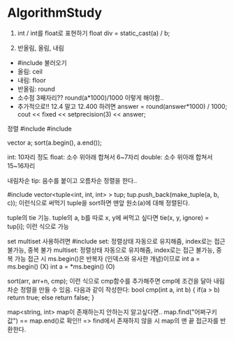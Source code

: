 # AlgorithmStudy

1. int / int를 float로 표현하기
float div = static_cast<float>(a) / b;

2. 반올림, 올림, 내림
- #include <cmath> 불러오기
- 올림: ceil
- 내림: floor
- 반올림: round
- 소수점 3째자리?? round(a*1000)/1000 이렇게 해야함..
- 추가적으로!! 12.4 말고 12.400 하려면 
answer = round(answer*1000) / 1000;
cout << fixed << setprecision(3) << answer;
 

 정렬
 #include <algorithm>
 #include <vector>

 vector<int> a;
 sort(a.begin(), a.end());

int: 10자리 정도
float: 소수 위아래 합쳐서 6~7자리
double: 소수 위아래 합쳐서 15~16자리

내림차순 tip: 음수를 붙이고 오름차순 정렬을 한다..

#include <tuple>
vector<tuple<int, int, int> > tup;
tup.push_back(make_tuple(a, b, c)); 
이런식으로 써먹기
tuple을 sort하면 맨앞 원소(a)에 대해 정렬된다.

tuple의 tie 기능. 
tuple의 a, b를 따로 x, y에 써먹고 싶다면
tie(x, y, ignore) = tup[i]; 
이런 식으로 가능

set
multiset
사용하려면 #include <set>
set: 정렬상태 자동으로 유지해줌, index로는 접근 불가능, 중복 불가
multiset: 정렬상태 자동으로 유지해줌, index로는 접근 불가능, 중복 가능
접근 시 ms.begin()은 반복자 (인덱스와 유사한 개념)이므로
int a = ms.begin()   (X)
int a = *ms.begin()  (O)

sort(arr, arr+n, cmp);
이런 식으로 cmp함수를 추가해주면 cmp에 조건을 달아 내림차순 정렬을 만들 수 있음.
다음과 같이 작성한다: 
bool cmp(int a, int b) {
    if(a > b)
        return true;
    else
        return false;
}

map<string, int>
map이 존재하는지 안하는지 알고싶다면..
map.find("어쩌구키값") == map.end()로 확인!! 
=> find에서 존재하지 않을 시 map의 맨 끝 접근자를 반환한다.